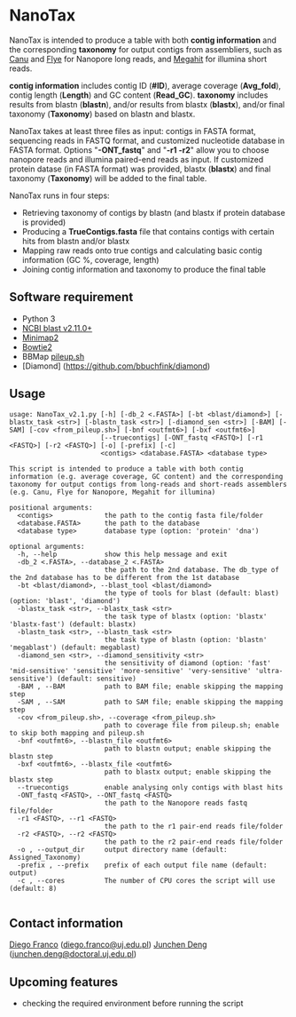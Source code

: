 # NanoTax
NanoTax is intended to produce a table with both **contig information** and the corresponding **taxonomy** for output contigs from assembliers, such as [Canu](https://github.com/marbl/canu) and [Flye](https://github.com/fenderglass/Flye) for Nanopore long reads, and [Megahit](https://github.com/voutcn/megahit) for illumina short reads. 

**contig information** includes contig ID (**#ID**), average coverage (**Avg_fold**), contig length (**Length**) and GC content (**Read_GC**). **taxonomy** includes results from blastn (**blastn**), and/or results from blastx (**blastx**), and/or final taxonomy (**Taxonomy**) based on blastn and blastx. 

NanoTax takes at least three files as input: contigs in FASTA format, sequencing reads in FASTQ format, and customized nucleotide database in FASTA format. Options "**-ONT_fastq**" and "**-r1 -r2**" allow you to choose nanopore reads and illumina paired-end reads as input. If customized protein datase (in FASTA format) was provided, blastx (**blastx**) and final taxonomy (**Taxonomy**) will be added to the final table.

NanoTax runs in four steps: 
* Retrieving taxonomy of contigs by blastn (and blastx if protein database is provided)
* Producing a **TrueContigs.fasta** file that contains contigs with certain hits from blastn and/or blastx 
* Mapping raw reads onto true contigs and calculating basic contig information (GC %, coverage, length)
* Joining contig information and taxonomy to produce the final table

## Software requirement
* Python 3
* [NCBI blast v2.11.0+](https://blast.ncbi.nlm.nih.gov/Blast.cgi?PAGE_TYPE=BlastDocs&DOC_TYPE=Download)
* [Minimap2](https://github.com/lh3/minimap2)
* [Bowtie2](http://bowtie-bio.sourceforge.net/bowtie2/index.shtml)
* BBMap [pileup.sh](https://github.com/BioInfoTools/BBMap/blob/master/sh/pileup.sh)
* [Diamond] (https://github.com/bbuchfink/diamond)

## Usage
```
usage: NanoTax_v2.1.py [-h] [-db_2 <.FASTA>] [-bt <blast/diamond>] [-blastx_task <str>] [-blastn_task <str>] [-diamond_sen <str>] [-BAM] [-SAM] [-cov <from_pileup.sh>] [-bnf <outfmt6>] [-bxf <outfmt6>]
                       [--truecontigs] [-ONT_fastq <FASTQ>] [-r1 <FASTQ>] [-r2 <FASTQ>] [-o] [-prefix] [-c]
                       <contigs> <database.FASTA> <database type>

This script is intended to produce a table with both contig information (e.g. average coverage, GC content) and the corresponding taxonomy for output contigs from long-reads and short-reads assemblers
(e.g. Canu, Flye for Nanopore, Megahit for illumina)

positional arguments:
  <contigs>             the path to the contig fasta file/folder
  <database.FASTA>      the path to the database
  <database type>       database type (option: 'protein' 'dna')

optional arguments:
  -h, --help            show this help message and exit
  -db_2 <.FASTA>, --database_2 <.FASTA>
                        the path to the 2nd database. The db_type of the 2nd database has to be different from the 1st database
  -bt <blast/diamond>, --blast_tool <blast/diamond>
                        the type of tools for blast (default: blast) (option: 'blast', 'diamond')
  -blastx_task <str>, --blastx_task <str>
                        the task type of blastx (option: 'blastx' 'blastx-fast') (default: blastx)
  -blastn_task <str>, --blastn_task <str>
                        the task type of blastn (option: 'blastn' 'megablast') (default: megablast)
  -diamond_sen <str>, --diamond_sensitivity <str>
                        the sensitivity of diamond (option: 'fast' 'mid-sensitive' 'sensitive' 'more-sensitive' 'very-sensitive' 'ultra-sensitive') (default: sensitive)
  -BAM , --BAM          path to BAM file; enable skipping the mapping step
  -SAM , --SAM          path to SAM file; enable skipping the mapping step
  -cov <from_pileup.sh>, --coverage <from_pileup.sh>
                        path to coverage file from pileup.sh; enable to skip both mapping and pileup.sh
  -bnf <outfmt6>, --blastn_file <outfmt6>
                        path to blastn output; enable skipping the blastn step
  -bxf <outfmt6>, --blastx_file <outfmt6>
                        path to blastx output; enable skipping the blastx step
  --truecontigs         enable analysing only contigs with blast hits
  -ONT_fastq <FASTQ>, --ONT_fastq <FASTQ>
                        the path to the Nanopore reads fastq file/folder
  -r1 <FASTQ>, --r1 <FASTQ>
                        the path to the r1 pair-end reads file/folder
  -r2 <FASTQ>, --r2 <FASTQ>
                        the path to the r2 pair-end reads file/folder
  -o , --output_dir     output directory name (default: Assigned_Taxonomy)
  -prefix , --prefix    prefix of each output file name (default: output)
  -c , --cores          The number of CPU cores the script will use (default: 8)


```

## Contact information
[Diego Franco](https://github.com/diecasfranco) (diego.franco@uj.edu.pl)
[Junchen Deng](https://github.com/junchen-deng) (junchen.deng@doctoral.uj.edu.pl) 

## Upcoming features
* checking the required environment before running the script
